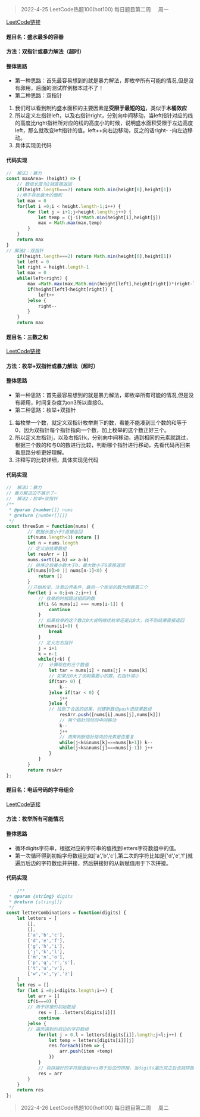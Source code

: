 > 2022-4-25 LeetCode热题100(hot100) 每日题目第二周    &nbsp;&nbsp;&nbsp;&nbsp;周一

[LeetCode链接](https://leetcode-cn.com/problems/container-with-most-water/)
#### 题目名：盛水最多的容器
#### 方法：双指针或暴力解法（超时）
#### 整体思路
- 第一种思路：首先最容易想到的就是暴力解法，即枚举所有可能的情况,但是没有卵用，后面的测试样例根本过不了！
- 第二种思路：双指针
1.  我们可以看到制约盛水面积的主要因素是**受限于最短的边**，类似于**木桶效应**
2. 所以定义左指针left，以及右指针right，分别向中间移动，当left指针对应的线的高度比right指针所对应的线的高度小的时候，说明盛水面积受限于左边高度left，那么就改变left指针的值。left++向右边移动，反之的话right- -向左边移动。
3. 具体实现见代码

#### 代码实现

```javascript
//  解法1：暴力
const maxArea= (height) => {
	// 数组长度为2就直接返回
    if(height.length===2) return Math.min(height[0],height[1])
    //用于存放最大的面积
    let max = 0
    for(let i =0;i < height.length-1;i++) {
        for (let j = i+1;j<height.length;j++) {
            let temp = (j-i)*Math.min(height[i],height[j])
            max = Math.max(max,temp)
        }
    }
    return max
}
// 解法2：双指针
    if(height.length===2) return Math.min(height[0],height[1])
    let left = 0
    let right = height.length-1
    let max = 0
    while(left<right) {
        max =Math.max(max,Math.min(height[left],height[right])*(right-left))
        if(height[left]<height[right]) {
            left++
        }else {
            right--
        }
    }
    return max
```
#### 题目名：三数之和
[LeetCode链接](https://leetcode-cn.com/problems/3sum/)

#### 方法：枚举+双指针或暴力解法（超时）
#### 整体思路
- 第一种思路：首先最容易想到的就是暴力解法，即枚举所有可能的情况,但是没有卵用，时间复杂度为on3所以直接G。
- 第二种思路：枚举+双指针
1.  每枚举一个数，就定义双指针枚举剩下的数，看能不能凑到三个数的和等于0，因为双指针每个指针指向一个数，加上枚举的这个数正好三个。
2. 所以定义左指针j，以及右指针k，分别向中间移动，遇到相同的元素就跳过，根据三个数的和与0的数进行比较，判断哪个指针进行移动，先看代码再回来看思路分析更好理解。
3. 注释写的比较详细，具体实现见代码

#### 代码实现
```javascript
//  解法1：暴力
// 暴力解这边不展示了~
//  解法2：枚举+双指针
/**
 * @param {number[]} nums
 * @return {number[][]}
 */
const threeSum = function(nums) {
		// 数据长度小于3直接返回
    	if(nums.length<3) return []
        let n = nums.length
        // 定义出结果数组
        let resArr = []
        nums.sort((a,b) => a-b)
        // 排序之后最小数大于0，最大数小于0直接返回
        if(nums[0]>0 || nums[n-1]<0) {
            return []
        }
        //开始枚举，注意边界条件，最后一个枚举的数为倒数第三个
        for(let i = 0;i<n-2;i++) {
            // 枚举的时候跳过相同的数
            if(i && nums[i] === nums[i-1]) {
                continue
            }
            // 如果枚举的这个数比0大说明继续枚举还是比0大，找不到结果直接返回
            if(nums[i]>0) {
                break
            }
            // 定义左右指针
            j = i+1
            k = n-1
            while(j<k) {
            //	计算现在的三个数值
                let tar = nums[i] + nums[j] + nums[k]
                // 如果比0大了说明需要小的数，右指针减小
                if(tar> 0) {
                    k--
                }else if(tar < 0) {
                    j++
                }else {
                // 找到了合适的结果，创建新数组push进结果数组
                    resArr.push([nums[i],nums[j],nums[k]])
                    // 两个指针同时向中间移动
                    k--
                    j++
                    // 用来判断指针指向的元素是否重复
                    while(j<k&&nums[k]===nums[k+1]) k--
                    while(j<k&&nums[j]===nums[j-1]) j++
                }
            }
        }
        return resArr
};
```
#### 题目名：电话号码的字母组合
[LeetCode链接](https://leetcode-cn.com/problems/letter-combinations-of-a-phone-number/)

#### 方法：枚举所有可能情况
#### 整体思路
- 循环digits字符串，根据对应的字符串的值找到letters字符数组中的值。
- 第一次循环得到初始字母数组比如['a','b','c'],第二次的字符比如是['d','e','f']就遍历后边的字符数组并拼接，然后拼接好的从新赋值用于下次拼接。

#### 代码实现
```javascript
    /**
 * @param {string} digits
 * @return {string[]}
 */
const letterCombinations = function(digits) {
    let letters = [
        [],
        [],
        ['a','b','c'],
        ['d','e','f'],
        ['g','h','i'],
        ['j','k','l'],
        ['m','n','o'],
        ['p','q','r','s'],
        ['t','u','v'],
        ['w','x','y','z']
    ]
    let res = []
    for (let i =0;i<digits.length;i++) {
        let arr = []
        if(i===0) {
        // 用于拼接的初始数组
            res = [...letters[digits[i]]]
            continue
        }else {
        // 遍历遇到的后边的字符数组
            for(let j = 0,l = letters[digits[i]].length;j<l;j++) {
                let temp = letters[digits[i]][j]
                res.forEach(item => {
                    arr.push(item +temp)
                })
            }
            // 将拼接好的字符赋值给res用于后边的拼接，当digits遍历完之后也就拼接结束。
            res = arr
        }
    }
    return res
};
```

> 2022-4-26 LeetCode热题100(hot100) 每日题目第二周    &nbsp;&nbsp;&nbsp;&nbsp;周二
